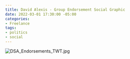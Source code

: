 ```yaml
---
title: David Alexis - Group Endorsement Social Graphic
date: 2022-03-01 17:30:00 -05:00
categories:
- Freelance
tags:
- politics
- social
---
```


![DSA_Endorsements_TWT.jpg](/uploads/DSA_Endorsements_TWT.jpg)